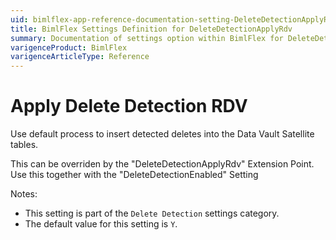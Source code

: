 ```yaml
---
uid: bimlflex-app-reference-documentation-setting-DeleteDetectionApplyRdv
title: BimlFlex Settings Definition for DeleteDetectionApplyRdv
summary: Documentation of settings option within BimlFlex for DeleteDetectionApplyRdv
varigenceProduct: BimlFlex
varigenceArticleType: Reference
---
```


# Apply Delete Detection RDV

Use default process to insert detected deletes into the Data Vault Satellite tables.

This can be overriden by the "DeleteDetectionApplyRdv" Extension Point. Use this together with the "DeleteDetectionEnabled" Setting

Notes:
* This setting is part of the `Delete Detection` settings category.
 * The default value for this setting is `Y`.